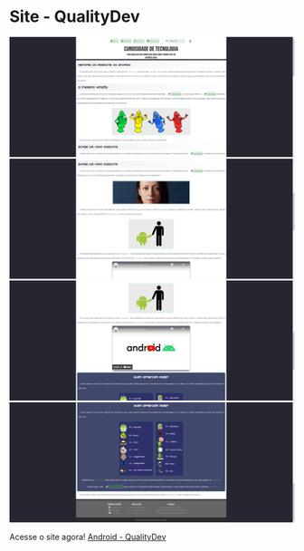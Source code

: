 <h1>Site - QualityDev</h1>
<img src="image/site/Captura de tela 2024-09-19 161307.png">
<img src="image/site/Captura de tela 2024-09-19 161328.png">
<img src="image/site/Captura de tela 2024-09-19 161348.png">
<img src="image/site/Captura de tela 2024-09-19 161354.png">
<p>Acesse o site agora! <a href="https://filipe520.github.io/Android_QualityDev/" target="_blank" rel="external">Android - QualityDev</a></p>